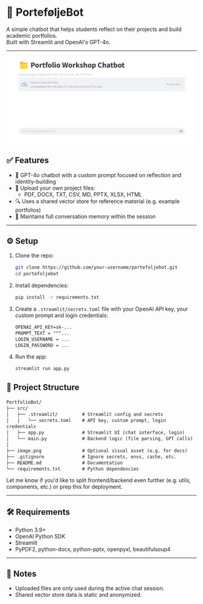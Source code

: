 # 📁 PorteføljeBot

A simple chatbot that helps students reflect on their projects and build academic portfolios.  
Built with Streamlit and OpenAI's GPT-4o.

---

![Portfolio screenshot](image.png)

## ✅ Features

- 🧠 GPT-4o chatbot with a custom prompt focused on reflection and identity-building
- 📎 Upload your own project files:
  - PDF, DOCX, TXT, CSV, MD, PPTX, XLSX, HTML
- 🔍 Uses a shared vector store for reference material (e.g. example portfolios)
- 💬 Maintains full conversation memory within the session

---

## ⚙️ Setup

1. Clone the repo:
   ```bash
   git clone https://github.com/your-username/portefoljebot.git
   cd portefoljebot
   ```

2. Install dependencies:
   ```bash
   pip install -r requirements.txt
   ```

3. Create a `.streamlit/secrets.toml` file with your OpenAI API key, your custom prompt and login credentials:
   ```
   OPENAI_API_KEY=sk-...
   PROMPT_TEXT = """...
   LOGIN_USERNAME = ...
   LOGIN_PASSWORD = ...
   ```

4. Run the app:
   ```bash
   streamlit run app.py
   ```

## 📂 Project Structure

```
PortfolioBot/
├── src/
│   ├── .streamlit/         # Streamlit config and secrets
│   │   └── secrets.toml    # API key, custom prompt, login credentials
│   ├── app.py              # Streamlit UI (chat interface, login)
│   └── main.py             # Backend logic (file parsing, GPT calls)
│
├── image.png               # Optional visual asset (e.g. for docs)
├── .gitignore              # Ignore secrets, envs, cache, etc.
├── README.md               # Documentation
└── requirements.txt        # Python dependencies
```

Let me know if you'd like to split frontend/backend even further (e.g. utils, components, etc.) or prep this for deployment.

---

## 🛠 Requirements

- Python 3.9+
- OpenAI Python SDK
- Streamlit
- PyPDF2, python-docx, python-pptx, openpyxl, beautifulsoup4

---

## 🔐 Notes

- Uploaded files are only used during the active chat session.
- Shared vector store data is static and anonymized.

